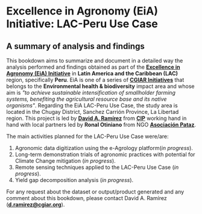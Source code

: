 # Excellence in Agronomy (EiA) Initiative: LAC-Peru Use Case
## A summary of analysis and findings

This bookdown aims to summarize and document in a detailed way the analysis performed and findings obtained as part of the [**Excellence in Agronomy (EiA) Initiative**](https://www.cgiar.org/initiative/11-excellence-in-agronomy-eia-solutions-for-agricultural-transformation/) in **Latin America and the Caribbean (LAC)** region, specifically **Peru**. EiA is one of a series of [**CGIAR Initiatives**](https://www.cgiar.org/research/cgiar-portfolio/) that belongs to the **Environmental health & biodiversity** impact area and whose aim is *"to achieve sustainable intensification of smallholder farming systems, benefiting the agricultural resource base and its native organisms"*. Regarding the EiA LAC-Peru Use Case, the study area is located in the Chugay District, Sanchez Carrión Province, La Libertad region. This project is led by [**David A. Ramírez**](http://www.davidramirezc.com/) from [**CIP**](https://cipotato.org/) working hand in hand with local partners led by **Ronal Otiniano** from NGO [**Asociación Pataz**](https://www.asociacionpataz.org.pe/).

The main activities planned for the LAC-Peru Use Case were/are:

1. Agronomic data digitization using the e-Agrology platform(*in progress*). 
2. Long-term demonstration trials of agronomic practices with potential for Climate Change mitigation (*in progress*).
3. Remote sensing techniques applied to the LAC-Peru Use Case (*in progress*). 
4. Yield gap decomposition analysis (*in progress*).

For any request about the dataset or output/product generated and any comment about this bookdown, please contact David A. Ramírez (**d.ramirez@cgiar.org**).
